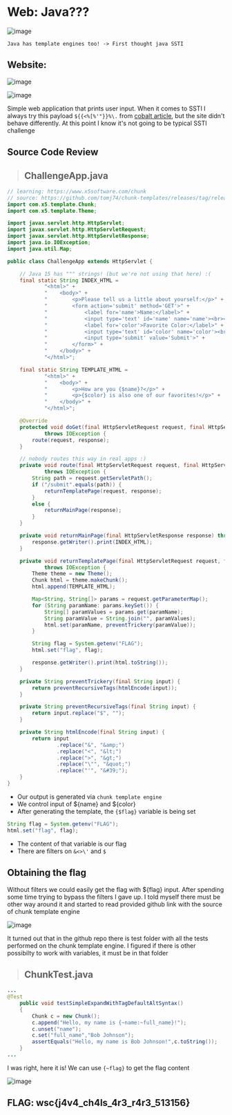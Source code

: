 # Web: Java???

![image](https://user-images.githubusercontent.com/74207547/160655244-8144468c-df98-49ed-9c02-ddd5bea50d14.png)

`Java has template engines too! -> First thought java SSTI`

## Website:

![image](https://user-images.githubusercontent.com/74207547/160655634-caf0e353-f164-4119-933a-f84b37a87b22.png)

![image](https://user-images.githubusercontent.com/74207547/160655701-b3767971-c376-441d-80ac-9ab97fd6d325.png)

Simple web application that prints user input. When it comes to SSTI I always try this payload `${{<%[%'"}}%\.` from [cobalt article](https://cobalt.io/blog/a-pentesters-guide-to-server-side-template-injection-ssti), but the site didn't behave differently. At this point I know it's not going to be typical SSTI challenge

## Source Code Review

>## ChallengeApp.java

```java
// learning: https://www.x5software.com/chunk
// source: https://github.com/tomj74/chunk-templates/releases/tag/release-3.6.1
import com.x5.template.Chunk;
import com.x5.template.Theme;

import javax.servlet.http.HttpServlet;
import javax.servlet.http.HttpServletRequest;
import javax.servlet.http.HttpServletResponse;
import java.io.IOException;
import java.util.Map;

public class ChallengeApp extends HttpServlet {

    // Java 15 has """ strings! (but we're not using that here) :(
    final static String INDEX_HTML =
            "<html>" +
            "    <body>" +
            "        <p>Please tell us a little about yourself:</p>" +
            "        <form action='submit' method='GET'>" +
            "            <label for='name'>Name:</label>" +
            "            <input type='text' id='name' name='name'><br><br>" +
            "            <label for='color'>Favorite Color:</label>" +
            "            <input type='text' id='color' name='color'><br><br>" +
            "            <input type='submit' value='Submit'>" +
            "        </form>" +
            "    </body>" +
            "</html>";

    final static String TEMPLATE_HTML =
            "<html>" +
            "    <body>" +
            "        <p>How are you {$name}?</p>" +
            "        <p>{$color} is also one of our favorites!</p>" +
            "    </body>" +
            "</html>";

    @Override
    protected void doGet(final HttpServletRequest request, final HttpServletResponse response)
            throws IOException {
        route(request, response);
    }

    // nobody routes this way in real apps :)
    private void route(final HttpServletRequest request, final HttpServletResponse response)
            throws IOException {
        String path = request.getServletPath();
        if ("/submit".equals(path)) {
            returnTemplatePage(request, response);
        }
        else {
            returnMainPage(response);
        }
    }

    private void returnMainPage(final HttpServletResponse response) throws IOException {
        response.getWriter().print(INDEX_HTML);
    }

    private void returnTemplatePage(final HttpServletRequest request, final HttpServletResponse response)
            throws IOException {
        Theme theme = new Theme();
        Chunk html = theme.makeChunk();
        html.append(TEMPLATE_HTML);

        Map<String, String[]> params = request.getParameterMap();
        for (String paramName: params.keySet()) {
            String[] paramValues = params.get(paramName);
            String paramValue = String.join("", paramValues);
            html.set(paramName, preventTrickery(paramValue));
        }

        String flag = System.getenv("FLAG");
        html.set("flag", flag);

        response.getWriter().print(html.toString());
    }

    private String preventTrickery(final String input) {
        return preventRecursiveTags(htmlEncode(input));
    }

    private String preventRecursiveTags(final String input) {
        return input.replace("$", "");
    }

    private String htmlEncode(final String input) {
        return input
                .replace("&", "&amp;")
                .replace("<", "&lt;")
                .replace(">", "&gt;")
                .replace("\"", "&quot;")
                .replace("'", "&#39;");
    }
}
```

* Our output is generated via `chunk template engine`
* We control input of ${name} and ${color}
* After generating the template, the `{$flag}` variable is being set
```java
String flag = System.getenv("FLAG");
html.set("flag", flag);
```
* The content of that variable is our flag
* There are filters on `&<>\'` and `$`

## Obtaining the flag

Without filters we could easily get the flag with ${flag} input. After spending some time trying to bypass the filters I gave up. I told myself there must be other way around it and started to read provided github link with the source of chunk template engine

![image](https://user-images.githubusercontent.com/74207547/160661717-c49dd5f6-e76f-42a6-a7e1-8f41142f78c7.png)

It turned out that in the github repo there is test folder with all the tests performed on the chunk template engine. I figured if there is other possibilty to work with variables, it must be in that folder

>## ChunkTest.java
```java
...
@Test
    public void testSimpleExpandWithTagDefaultAltSyntax()
    {
        Chunk c = new Chunk();
        c.append("Hello, my name is {~name:~full_name}!");
        c.unset("name");
        c.set("full_name","Bob Johnson");
        assertEquals("Hello, my name is Bob Johnson!",c.toString());
    }
...
```
I was right, here it is! We can use `{~flag}` to get the flag content

![image](https://user-images.githubusercontent.com/74207547/160663069-cfa55303-5ef1-41ec-b6cd-bbd40fbea105.png)

## FLAG: wsc{j4v4_ch4ls_4r3_r4r3_513156}



